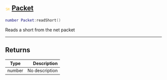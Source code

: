 ## ![shared](.gitbook/assets/shared.png) [Packet](home/Packet)



```lua
number Packet:readShort()
```

Reads a short from the net packet


------
## Returns

| Type   | Description |
| ------ | ----------: |
| number | No description |

